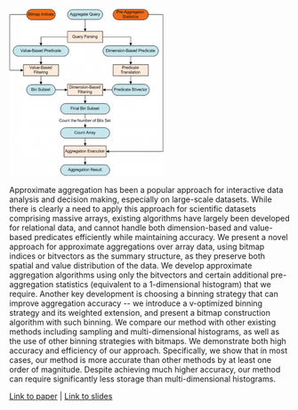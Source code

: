 ![approximate aggregation workflow](images/aggregate-workflow.png)

Approximate aggregation has been a popular approach for interactive data analysis and decision making, especially on large-scale datasets. While there is clearly a need to apply this approach for scientific datasets comprising massive arrays, existing algorithms have largely been developed for relational data, and cannot handle both dimension-based and value-based predicates efficiently while maintaining accuracy. We present a novel approach for approximate aggregations over array data, using bitmap indices or bitvectors as the summary structure, as they preserve both spatial and value distribution of the data. We develop approximate aggregation algorithms using only the bitvectors and certain additional pre-aggregation statistics (equivalent to a 1-dimensional histogram) that we require. Another key development is choosing a binning strategy that can improve aggregation accuracy -- we introduce a v-optimized binning strategy and its weighted extension, and present a bitmap construction algorithm with such binning. We compare our method with other existing methods including sampling and multi-dimensional histograms, as well as the use of other binning strategies with bitmaps. We demonstrate both high accuracy and efficiency of our approach. Specifically, we show that in most cases, our method is more accurate than other methods by at least one order of magnitude. Despite achieving much higher accuracy, our method can require significantly less storage than multi-dimensional histograms.

[Link to paper](http://dl.acm.org/citation.cfm?doid=2791347.2791349) |
[Link to slides](http://www.cse.ohio-state.edu/~agrawal/Slides/SSDBM2015_yw.pptx)
